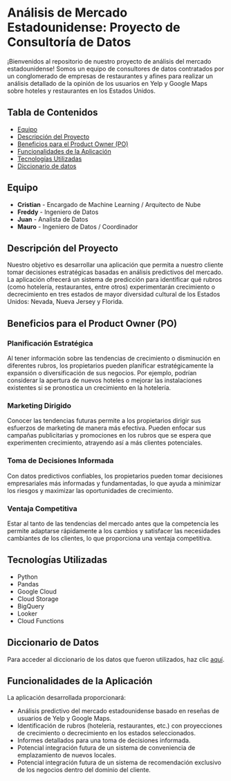 # Análisis de Mercado Estadounidense: Proyecto de Consultoría de Datos

¡Bienvenidos al repositorio de nuestro proyecto de análisis del mercado estadounidense! Somos un equipo de consultores de datos contratados por un conglomerado de empresas de restaurantes y afines para realizar un análisis detallado de la opinión de los usuarios en Yelp y Google Maps sobre hoteles y restaurantes en los Estados Unidos.

## Tabla de Contenidos

- [Equipo](#equipo)
- [Descripción del Proyecto](#descripción-del-proyecto)
- [Beneficios para el Product Owner (PO)](#beneficios-para-el-product-owner-po)
- [Funcionalidades de la Aplicación](#funcionalidades-de-la-aplicación)
- [Tecnologías Utilizadas](#tecnologías-utilizadas)
- [Diccionario de datos](#diccionario-de-datos)

## Equipo

- **Cristian** - Encargado de Machine Learning / Arquitecto de Nube
- **Freddy** - Ingeniero de Datos
- **Juan** - Analista de Datos
- **Mauro** - Ingeniero de Datos / Coordinador

## Descripción del Proyecto

Nuestro objetivo es desarrollar una aplicación que permita a nuestro cliente tomar decisiones estratégicas basadas en análisis predictivos del mercado. La aplicación ofrecerá un sistema de predicción para identificar qué rubros (como hotelería, restaurantes, entre otros) experimentarán crecimiento o decrecimiento en tres estados de mayor diversidad cultural de los Estados Unidos: Nevada, Nueva Jersey y Florida.

## Beneficios para el Product Owner (PO)

### Planificación Estratégica

Al tener información sobre las tendencias de crecimiento o disminución en diferentes rubros, los propietarios pueden planificar estratégicamente la expansión o diversificación de sus negocios. Por ejemplo, podrían considerar la apertura de nuevos hoteles o mejorar las instalaciones existentes si se pronostica un crecimiento en la hotelería.

### Marketing Dirigido

Conocer las tendencias futuras permite a los propietarios dirigir sus esfuerzos de marketing de manera más efectiva. Pueden enfocar sus campañas publicitarias y promociones en los rubros que se espera que experimenten crecimiento, atrayendo así a más clientes potenciales.

### Toma de Decisiones Informada

Con datos predictivos confiables, los propietarios pueden tomar decisiones empresariales más informadas y fundamentadas, lo que ayuda a minimizar los riesgos y maximizar las oportunidades de crecimiento.

### Ventaja Competitiva

Estar al tanto de las tendencias del mercado antes que la competencia les permite adaptarse rápidamente a los cambios y satisfacer las necesidades cambiantes de los clientes, lo que proporciona una ventaja competitiva.

## Tecnologías Utilizadas

- Python
- Pandas
- Google Cloud
- Cloud Storage
- BigQuery
- Looker
- Cloud Functions

## Diccionario de Datos

Para acceder al diccionario de los datos que fueron utilizados, haz clic [aquí]('https://docs.google.com/spreadsheets/d/1XcSjLU8MoPs-hAQ-IFvJBB62JxYPsdkTPjVMkZv_DaQ/edit#gid=1680658120').


## Funcionalidades de la Aplicación

La aplicación desarrollada proporcionará:

- Análisis predictivo del mercado estadounidense basado en reseñas de usuarios de Yelp y Google Maps.
- Identificación de rubros (hotelería, restaurantes, etc.) con proyecciones de crecimiento o decrecimiento en los estados seleccionados.
- Informes detallados para una toma de decisiones informada.
- Potencial integración futura de un sistema de conveniencia de emplazamiento de nuevos locales.
- Potencial integración futura de un sistema de recomendación exclusivo de los negocios dentro del dominio del cliente.